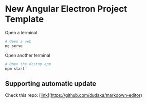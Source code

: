 # New Angular Electron Project Template


Open a terminal

```sh
# Open a web
ng serve
```

Open another terminal

```sh
# Open the destop app
npm start
```

## Supporting automatic update

Check this repo: [[link]([new-angular-electron-project-template](https://github.com/dudaka/new-angular-electron-project-template))](https://github.com/dudaka/markdown-editor)